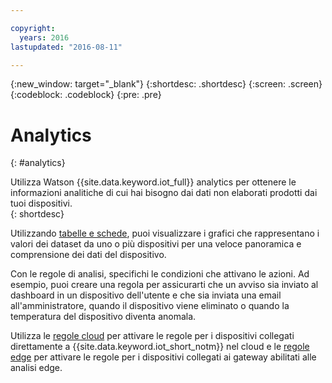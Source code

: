 ```yaml
---

copyright:
  years: 2016
lastupdated: "2016-08-11"

---
```


{:new_window: target="\_blank"}
{:shortdesc: .shortdesc}
{:screen: .screen}
{:codeblock: .codeblock}
{:pre: .pre}


# Analytics
{: #analytics}  

Utilizza Watson {{site.data.keyword.iot_full}} analytics per ottenere le informazioni analitiche di cui hai bisogno dai dati non elaborati prodotti dai tuoi dispositivi.  
{: shortdesc}

Utilizzando [tabelle e schede](data_visualization.html), puoi visualizzare i grafici che rappresentano i valori dei dataset da uno o più dispositivi per una veloce panoramica e comprensione dei dati del dispositivo.

Con le regole di analisi, specifichi le condizioni che attivano le azioni. Ad esempio, puoi creare una regola per assicurarti che un avviso sia inviato al dashboard in un dispositivo dell'utente e che sia inviata una email all'amministratore, quando il dispositivo viene eliminato o quando la temperatura del dispositivo diventa anomala.

Utilizza le [regole cloud](cloud_analytics.html) per attivare le regole per i dispositivi collegati direttamente a {{site.data.keyword.iot_short_notm}} nel cloud e le [regole edge](edge_analytics.html) per attivare le regole per i dispositivi collegati ai gateway abilitati alle analisi edge.
